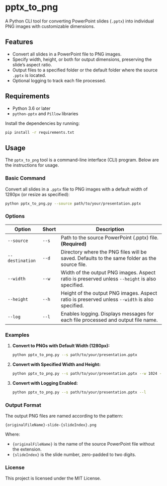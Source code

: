 # pptx_to_png

A Python CLI tool for converting PowerPoint slides (`.pptx`) into individual PNG images with customizable dimensions.

## Features

- Convert all slides in a PowerPoint file to PNG images.
- Specify width, height, or both for output dimensions, preserving the slide’s aspect ratio.
- Output files to a specified folder or the default folder where the source `.pptx` is located.
- Optional logging to track each file processed.

## Requirements

- Python 3.6 or later
- `python-pptx` and `Pillow` libraries

Install the dependencies by running:

```sh
pip install -r requirements.txt
```

## Usage

The `pptx_to_png` tool is a command-line interface (CLI) program. Below are the instructions for usage.

### Basic Command

Convert all slides in a `.pptx` file to PNG images with a default width of 1280px (or resize as specified):

```sh
python pptx_to_png.py --source path/to/your/presentation.pptx
```

### Options

| Option          | Short | Description                                                                                    |
| --------------- | ----- | ---------------------------------------------------------------------------------------------- |
| `--source`      | `--s` | Path to the source PowerPoint (.pptx) file. **(Required)**                                     |
| `--destination` | `--d` | Directory where the PNG files will be saved. Defaults to the same folder as the source file.   |
| `--width`       | `--w` | Width of the output PNG images. Aspect ratio is preserved unless `--height` is also specified. |
| `--height`      | `--h` | Height of the output PNG images. Aspect ratio is preserved unless `--width` is also specified. |
| `--log`         | `--l` | Enables logging. Displays messages for each file processed and output file name.               |

### Examples

1. **Convert to PNGs with Default Width (1280px):**

   ```sh
   python pptx_to_png.py --s path/to/your/presentation.pptx
   ```

2. **Convert with Specified Width and Height:**

   ```sh
   python pptx_to_png.py --s path/to/your/presentation.pptx --w 1024 --h 768
   ```

3. **Convert with Logging Enabled:**

   ```sh
   python pptx_to_png.py --s path/to/your/presentation.pptx --l
   ```

### Output Format

The output PNG files are named according to the pattern:

```plaintext
{originalFileName}-slide-{slideIndex}.png
```

Where:

- `{originalFileName}` is the name of the source PowerPoint file without the extension.
- `{slideIndex}` is the slide number, zero-padded to two digits.

### License

This project is licensed under the MIT License.
